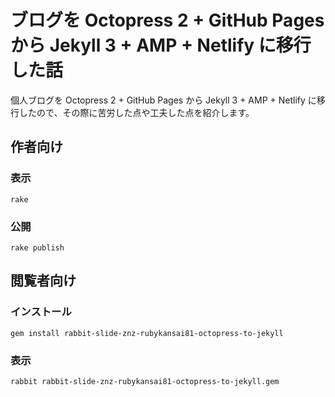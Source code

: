 # ブログを Octopress 2 + GitHub Pages から Jekyll 3 + AMP + Netlify に移行した話

個人ブログを Octopress 2 + GitHub Pages から Jekyll 3 + AMP + Netlify に移行したので、その際に苦労した点や工夫した点を紹介します。

## 作者向け

### 表示

    rake

### 公開

    rake publish

## 閲覧者向け

### インストール

    gem install rabbit-slide-znz-rubykansai81-octopress-to-jekyll

### 表示

    rabbit rabbit-slide-znz-rubykansai81-octopress-to-jekyll.gem
